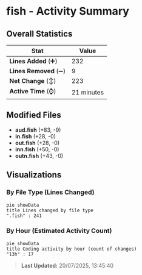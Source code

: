 # fish - Activity Summary 

## Overall Statistics

| Stat                   | Value                                                             |
| ---------------------- | ----------------------------------------------------------------- |
| **Lines Added** (➕)   | 232                                          |
| **Lines Removed** (➖) | 9                                        |
| **Net Change** (↕)    | 223                |
| **Active Time** (⌚)   | 21 minutes |


## Modified Files
- **aud.fish** (+83, -9)
- **in.fish** (+28, -0)
- **out.fish** (+28, -0)
- **inn.fish** (+50, -0)
- **outn.fish** (+43, -0)

## Visualizations

### By File Type (Lines Changed)

```mermaid
pie showData
title Lines changed by file type
".fish" : 241
```

### By Hour (Estimated Activity Count)

```mermaid
pie showData
title Coding activity by hour (count of changes)
"13h" : 17
```


> **Last Updated:** 20/07/2025, 13:45:40
